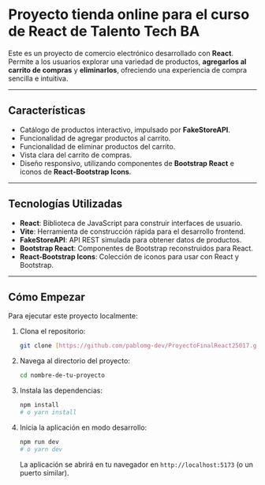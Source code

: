 # Proyecto tienda online para el curso de React de Talento Tech BA

Este es un proyecto de comercio electrónico desarrollado con **React**. Permite a los usuarios explorar una variedad de productos, **agregarlos al carrito de compras** y **eliminarlos**, ofreciendo una experiencia de compra sencilla e intuitiva.

---

## Características

* Catálogo de productos interactivo, impulsado por **FakeStoreAPI**.
* Funcionalidad de agregar productos al carrito.
* Funcionalidad de eliminar productos del carrito.
* Vista clara del carrito de compras.
* Diseño responsivo, utilizando componentes de **Bootstrap React** e iconos de **React-Bootstrap Icons**.

---

## Tecnologías Utilizadas

* **React**: Biblioteca de JavaScript para construir interfaces de usuario.
* **Vite**: Herramienta de construcción rápida para el desarrollo frontend.
* **FakeStoreAPI**: API REST simulada para obtener datos de productos.
* **Bootstrap React**: Componentes de Bootstrap reconstruidos para React.
* **React-Bootstrap Icons**: Colección de iconos para usar con React y Bootstrap.

---

## Cómo Empezar

Para ejecutar este proyecto localmente:

1.  Clona el repositorio:
    ```bash
    git clone [https://github.com/pablomg-dev/ProyectoFinalReact25017.git]
    ```
2.  Navega al directorio del proyecto:
    ```bash
    cd nombre-de-tu-proyecto
    ```
3.  Instala las dependencias:
    ```bash
    npm install
    # o yarn install
    ```
4.  Inicia la aplicación en modo desarrollo:
    ```bash
    npm run dev
    # o yarn dev
    ```
    La aplicación se abrirá en tu navegador en `http://localhost:5173` (o un puerto similar).